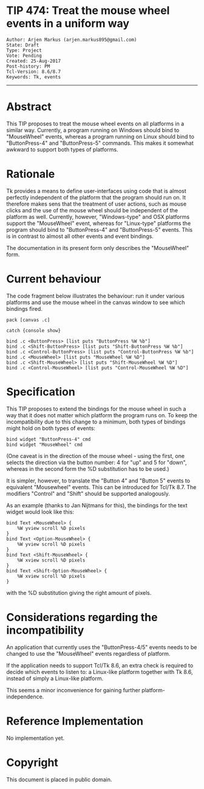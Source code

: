 # TIP 474: Treat the mouse wheel events in a uniform way
	Author: Arjen Markus (arjen.markus895@gmail.com)
	State: Draft
	Type: Project
	Vote: Pending
	Created: 25-Aug-2017
	Post-history: PM
	Tcl-Version: 8.6/8.7
	Keywords: Tk, events
-----

# Abstract

This TIP proposes to treat the mouse wheel events on all platforms in a
similar way. Currently, a program running on Windows should bind to
"MouseWheel" events, whereas a program running on Linux should bind to
"ButtonPress-4" and "ButtonPress-5" commands. This makes it somewhat
awkward to support both types of platforms.


# Rationale

Tk provides a means to define user-interfaces using code that is almost
perfectly independent of the platform that the program should run on. It
therefore makes sens that the treatment of user actions, such as mouse
clicks and the use of the mouse wheel should be independent of the
platform as well. Currently, however, "Windows-type" and OSX platforms
support the "MouseWheel" event, whereas for "Linux-type" platforms the
program should bind to "ButtonPress-4" and "ButtonPress-5"  events.
This is in contrast to almost all other events and event bindings.

The documentation in its present form only describes the "MouseWheel"
form.


# Current behaviour

The code fragment below illustrates the behaviour: run it under various
platforms and use the mouse wheel in the canvas window to see which
bindings fired.

    pack [canvas .c]
    
    catch {console show}
    
    bind .c <ButtonPress> [list puts "ButtonPress %W %b"]
    bind .c <Shift-ButtonPress> [list puts "Shift-ButtonPress %W %b"]
    bind .c <Control-ButtonPress> [list puts "Control-ButtonPress %W %b"]
    bind .c <MouseWheel> [list puts "MouseWheel %W %D"]
    bind .c <Shift-MouseWheel> [list puts "Shift-MouseWheel %W %D"]
    bind .c <Control-MouseWheel> [list puts "Control-MouseWheel %W %D"]


# Specification

This TIP proposes to extend the bindings for the mouse wheel in such a
way that it does not matter which platform the program runs on. To keep
the incompatibility due to this change to a minimum, both types of
bindings might hold on both types of events:

    bind widget "ButtonPress-4" cmd
    bind widget "MouseWheel" cmd

\(One caveat is in the direction of the mouse wheel - using the first,
one selects the direction via the button number: 4 for "up" and 5 for
"down", whereas in the second form the %D substitution has to be used.\)

It is simpler, however, to translate the "Button 4" and "Button 5"
events to equivalent "Mousewheel" events. This can be introduced for
Tcl/Tk 8.7. The modifiers "Control" and "Shift" should be supported
analogously.

As an example \(thanks to Jan Nijtmans for this\), the bindings for the
text widget would look like this:

    bind Text <MouseWheel> {
        %W yview scroll %D pixels
    }
    bind Text <Option-MouseWheel> {
        %W yview scroll %D pixels
    }
    bind Text <Shift-MouseWheel> {
        %W xview scroll %D pixels
    }
    bind Text <Shift-Option-MouseWheel> {
        %W xview scroll %D pixels
    }

with the %D substitution giving the right amount of pixels.

# Considerations regarding the incompatibility

An application that currently uses the "ButtonPress-4/5" events needs
to be changed to use the "MouseWheel" events regardless of platform.

If the application needs to support Tcl/Tk 8.6, an extra check is
required to decide which events to listen to: a Linux-like platform
together with Tk 8.6, instead of simply a Linux-like platform.

This seems a minor inconvenience for gaining further
platform-independence.

# Reference Implementation

No implementation yet.

# Copyright

This document is placed in public domain.

